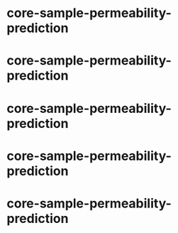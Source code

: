 # core-sample-permeability-prediction
# core-sample-permeability-prediction
# core-sample-permeability-prediction
# core-sample-permeability-prediction
# core-sample-permeability-prediction
